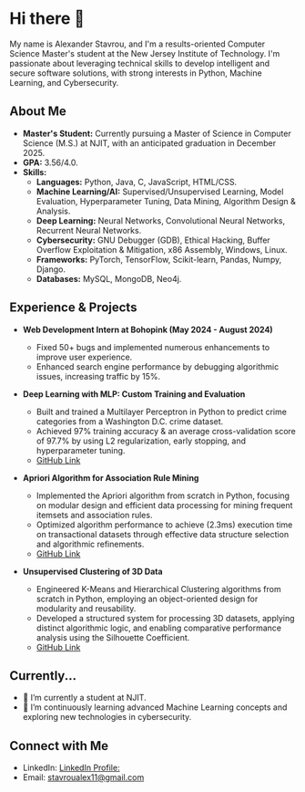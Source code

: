# Hi there 👋

My name is Alexander Stavrou, and I'm a results-oriented Computer Science Master's student at the New Jersey Institute of Technology. I'm passionate about leveraging technical skills to develop intelligent and secure software solutions, with strong interests in Python, Machine Learning, and Cybersecurity.

## About Me

* **Master's Student:** Currently pursuing a Master of Science in Computer Science (M.S.) at NJIT, with an anticipated graduation in December 2025.
* **GPA:** 3.56/4.0.
* **Skills:**
    * **Languages:** Python, Java, C, JavaScript, HTML/CSS.
    * **Machine Learning/AI:** Supervised/Unsupervised Learning, Model Evaluation, Hyperparameter Tuning, Data Mining, Algorithm Design & Analysis.
    * **Deep Learning:** Neural Networks, Convolutional Neural Networks, Recurrent Neural Networks.
    * **Cybersecurity:** GNU Debugger (GDB), Ethical Hacking, Buffer Overflow Exploitation & Mitigation, x86 Assembly, Windows, Linux.
    * **Frameworks:** PyTorch, TensorFlow, Scikit-learn, Pandas, Numpy, Django.
    * **Databases:** MySQL, MongoDB, Neo4j.

## Experience & Projects

* **Web Development Intern at Bohopink (May 2024 - August 2024)** 
    * Fixed 50+ bugs and implemented numerous enhancements to improve user experience.
    * Enhanced search engine performance by debugging algorithmic issues, increasing traffic by 15%.

* **Deep Learning with MLP: Custom Training and Evaluation**
    * Built and trained a Multilayer Perceptron in Python to predict crime categories from a Washington D.C. crime dataset.
    * Achieved 97% training accuracy & an average cross-validation score of 97.7% by using L2 regularization, early stopping, and hyperparameter tuning.
    * [GitHub Link](https://github.com/Alexs2256/Deep-Learning-with-MLP)

* **Apriori Algorithm for Association Rule Mining**
    * Implemented the Apriori algorithm from scratch in Python, focusing on modular design and efficient data processing for mining frequent itemsets and association rules.
    * Optimized algorithm performance to achieve (2.3ms) execution time on transactional datasets through effective data structure selection and algorithmic refinements.
    * [GitHub Link](https://github.com/Alexs2256/Apriori-Algorithm) 
* **Unsupervised Clustering of 3D Data**
    * Engineered K-Means and Hierarchical Clustering algorithms from scratch in Python, employing an object-oriented design for modularity and reusability.
    * Developed a structured system for processing 3D datasets, applying distinct algorithmic logic, and enabling comparative performance analysis using the Silhouette Coefficient.
    * [GitHub Link](https://github.com/Alexs2256/Unsupervised-Clustering) 

## Currently...

* 🔭 I’m currently a student at NJIT.
* 🌱 I’m continuously learning advanced Machine Learning concepts and exploring new technologies in cybersecurity.

## Connect with Me

* LinkedIn: [LinkedIn Profile:](https://www.linkedin.com/in/alexander-stavrou/)
* Email: stavroualex11@gmail.com
